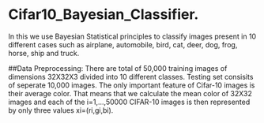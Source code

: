 # Cifar10_Bayesian_Classifier.
In this we use Bayesian Statistical principles to classify images present in 10  different cases such as airplane, automobile, bird, cat, deer, dog, frog, horse, ship and truck.

##Data Preprocessing:
There are total of 50,000 training images of dimensions 32X32X3 divided into 10 different classes. Testing set consisits of seperate 10,000 images. The only important feature of Cifar-10 images is their average color. That means that we calculate the mean color of 32X32 images and each of the i=1,...,50000 CIFAR-10 images is then represented by only three values xi=(ri,gi,bi).

